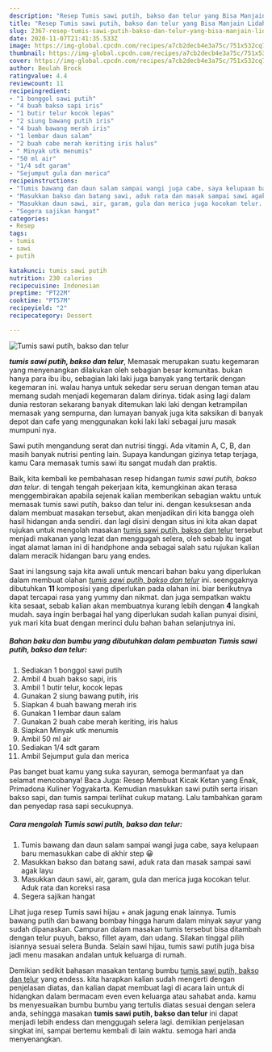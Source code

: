 ```yaml
---
description: "Resep Tumis sawi putih, bakso dan telur yang Bisa Manjain Lidah"
title: "Resep Tumis sawi putih, bakso dan telur yang Bisa Manjain Lidah"
slug: 2367-resep-tumis-sawi-putih-bakso-dan-telur-yang-bisa-manjain-lidah
date: 2020-11-07T21:41:35.533Z
image: https://img-global.cpcdn.com/recipes/a7cb2decb4e3a75c/751x532cq70/tumis-sawi-putih-bakso-dan-telur-foto-resep-utama.jpg
thumbnail: https://img-global.cpcdn.com/recipes/a7cb2decb4e3a75c/751x532cq70/tumis-sawi-putih-bakso-dan-telur-foto-resep-utama.jpg
cover: https://img-global.cpcdn.com/recipes/a7cb2decb4e3a75c/751x532cq70/tumis-sawi-putih-bakso-dan-telur-foto-resep-utama.jpg
author: Beulah Brock
ratingvalue: 4.4
reviewcount: 11
recipeingredient:
- "1 bonggol sawi putih"
- "4 buah bakso sapi iris"
- "1 butir telur kocok lepas"
- "2 siung bawang putih iris"
- "4 buah bawang merah iris"
- "1 lembar daun salam"
- "2 buah cabe merah keriting iris halus"
- " Minyak utk menumis"
- "50 ml air"
- "1/4 sdt garam"
- "Sejumput gula dan merica"
recipeinstructions:
- "Tumis bawang dan daun salam sampai wangi juga cabe, saya kelupaan baru memasukkan cabe di akhir step 😀"
- "Masukkan bakso dan batang sawi, aduk rata dan masak sampai sawi agak layu"
- "Masukkan daun sawi, air, garam, gula dan merica juga kocokan telur. Aduk rata dan koreksi rasa"
- "Segera sajikan hangat"
categories:
- Resep
tags:
- tumis
- sawi
- putih

katakunci: tumis sawi putih 
nutrition: 230 calories
recipecuisine: Indonesian
preptime: "PT22M"
cooktime: "PT57M"
recipeyield: "2"
recipecategory: Dessert

---
```



![Tumis sawi putih, bakso dan telur](https://img-global.cpcdn.com/recipes/a7cb2decb4e3a75c/751x532cq70/tumis-sawi-putih-bakso-dan-telur-foto-resep-utama.jpg)

<b><i>tumis sawi putih, bakso dan telur</i></b>, Memasak merupakan suatu kegemaran yang menyenangkan dilakukan oleh sebagian besar komunitas. bukan hanya para ibu ibu, sebagian laki laki juga banyak yang tertarik dengan kegemaran ini. walau hanya untuk sekedar seru seruan dengan teman atau memang sudah menjadi kegemaran dalam dirinya. tidak asing lagi dalam dunia restoran sekarang banyak ditemukan laki laki dengan ketrampilan memasak yang sempurna, dan lumayan banyak juga kita saksikan di banyak depot dan cafe yang menggunakan koki laki laki sebagai juru masak mumpuni nya.

Sawi putih mengandung serat dan nutrisi tinggi. Ada vitamin A, C, B, dan masih banyak nutrisi penting lain. Supaya kandungan gizinya tetap terjaga, kamu Cara memasak tumis sawi itu sangat mudah dan praktis.

Baik, kita kembali ke pembahasan resep hidangan <i>tumis sawi putih, bakso dan telur</i>. di tengah tengah pekerjaan kita, kemungkinan akan terasa menggembirakan apabila sejenak kalian memberikan sebagian waktu untuk memasak tumis sawi putih, bakso dan telur ini. dengan kesuksesan anda dalam membuat masakan tersebut, akan menjadikan diri kita bangga oleh hasil hidangan anda sendiri. dan lagi disini dengan situs ini kita akan dapat rujukan untuk mengolah masakan <u>tumis sawi putih, bakso dan telur</u> tersebut menjadi makanan yang lezat dan menggugah selera, oleh sebab itu ingat ingat alamat laman ini di handphone anda sebagai salah satu rujukan kalian dalam meracik hidangan baru yang endes.


Saat ini langsung saja kita awali untuk mencari bahan baku yang diperlukan dalam membuat olahan <u><i>tumis sawi putih, bakso dan telur</i></u> ini. seenggaknya dibutuhkan <b>11</b> komposisi yang diperlukan pada olahan ini. biar berikutnya dapat tercapai rasa yang yummy dan nikmat. dan juga sempatkan waktu kita sesaat, sebab kalian akan membuatnya kurang lebih dengan <b>4</b> langkah mudah. saya ingin berbagai hal yang diperlukan sudah kalian punyai disini, yuk mari kita buat dengan merinci dulu bahan bahan selanjutnya ini.

<!--inarticleads1-->

##### Bahan baku dan bumbu yang dibutuhkan dalam pembuatan Tumis sawi putih, bakso dan telur:

1. Sediakan 1 bonggol sawi putih
1. Ambil 4 buah bakso sapi, iris
1. Ambil 1 butir telur, kocok lepas
1. Gunakan 2 siung bawang putih, iris
1. Siapkan 4 buah bawang merah iris
1. Gunakan 1 lembar daun salam
1. Gunakan 2 buah cabe merah keriting, iris halus
1. Siapkan  Minyak utk menumis
1. Ambil 50 ml air
1. Sediakan 1/4 sdt garam
1. Ambil Sejumput gula dan merica


Pas banget buat kamu yang suka sayuran, semoga bermanfaat ya dan selamat mencobanya! Baca Juga: Resep Membuat Kicak Ketan yang Enak, Primadona Kuliner Yogyakarta. Kemudian masukkan sawi putih serta irisan bakso sapi, dan tumis sampai terlihat cukup matang. Lalu tambahkan garam dan penyedap rasa sapi secukupnya. 

<!--inarticleads2-->

##### Cara mengolah Tumis sawi putih, bakso dan telur:

1. Tumis bawang dan daun salam sampai wangi juga cabe, saya kelupaan baru memasukkan cabe di akhir step 😀
1. Masukkan bakso dan batang sawi, aduk rata dan masak sampai sawi agak layu
1. Masukkan daun sawi, air, garam, gula dan merica juga kocokan telur. Aduk rata dan koreksi rasa
1. Segera sajikan hangat


Lihat juga resep Tumis sawi hijau + anak jagung enak lainnya. Tumis bawang putih dan bawang bombay hingga harum dalam minyak sayur yang sudah dipanaskan. Campuran dalam masakan tumis tersebut bisa ditambah dengan telur puyuh, bakso, fillet ayam, dan udang. Silakan tinggal pilih isiannya sesuai selera Bunda. Selain sawi hijau, tumis sawi putih juga bisa jadi menu masakan andalan untuk keluarga di rumah. 

Demikian sedikit bahasan masakan tentang bumbu <u>tumis sawi putih, bakso dan telur</u> yang endess. kita harapkan kalian sudah mengerti dengan penjelasan diatas, dan kalian dapat membuat lagi di acara lain untuk di hidangkan dalam bermacam even even keluarga atau sahabat anda. kamu bs menyesuaikan bumbu bumbu yang tertulis diatas sesuai dengan selera anda, sehingga masakan <b>tumis sawi putih, bakso dan telur</b> ini dapat menjadi lebih endess dan menggugah selera lagi. demikian penjelasan singkat ini, sampai bertemu kembali di lain waktu. semoga hari anda menyenangkan.
